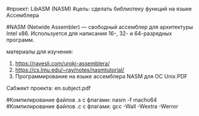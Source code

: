 #проект: LibASM (NASM)
#цель: сделать библиотеку функций на языке Ассемблера

#NASM (Netwide Assembler) — свободный ассемблер для архитектуры Intel x86. Используется для написания 16-, 32- и 64-разрядных программ.

материалы для изучения:
1) https://ravesli.com/uroki-assemblera/
2) https://cs.lmu.edu/~ray/notes/nasmtutorial/
3) Программирование на языке ассемблера NASM для ОС Unix.PDF

Сабжект проекта: en.subject.pdf

#Компилирование файлов .s с флагами: nasm -f macho64
#Компилирование файлов .c с флагами: gcc -Wall -Wextra -Werror
